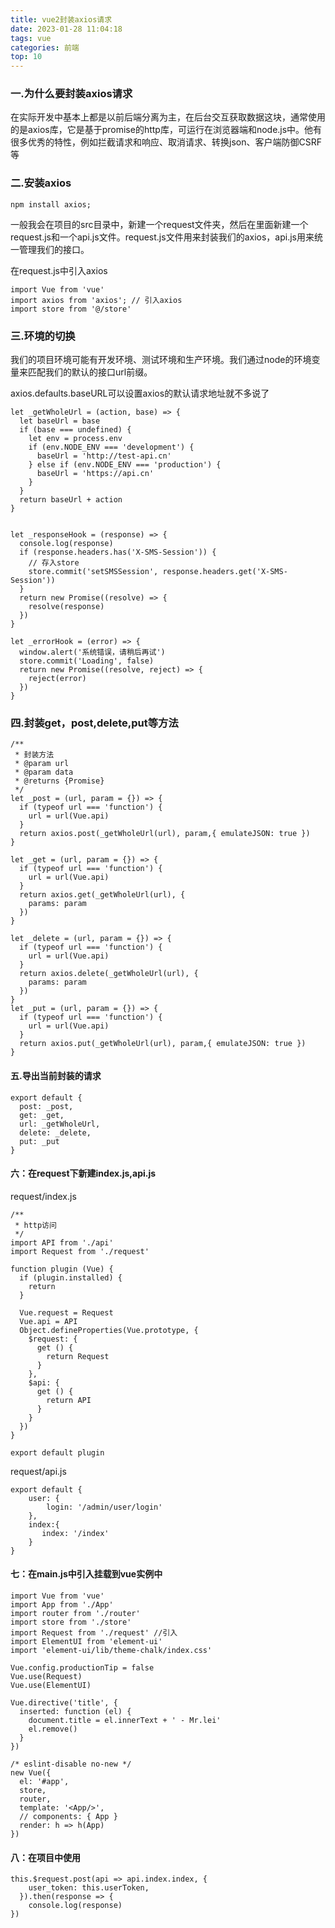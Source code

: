 ```yaml
---
title: vue2封装axios请求
date: 2023-01-28 11:04:18
tags: vue
categories: 前端
top: 10
---
```


### 一.为什么要封装axios请求

在实际开发中基本上都是以前后端分离为主，在后台交互获取数据这块，通常使用的是axios库，它是基于promise的http库，可运行在浏览器端和node.js中。他有很多优秀的特性，例如拦截请求和响应、取消请求、转换json、客户端防御CSRF等

### 二.安装axios

```
npm install axios;
```
一般我会在项目的src目录中，新建一个request文件夹，然后在里面新建一个request.js和一个api.js文件。request.js文件用来封装我们的axios，api.js用来统一管理我们的接口。

在request.js中引入axios

```
import Vue from 'vue'
import axios from 'axios'; // 引入axios
import store from '@/store'
```

### 三.环境的切换
我们的项目环境可能有开发环境、测试环境和生产环境。我们通过node的环境变量来匹配我们的默认的接口url前缀。

axios.defaults.baseURL可以设置axios的默认请求地址就不多说了

```
let _getWholeUrl = (action, base) => {
  let baseUrl = base
  if (base === undefined) {
    let env = process.env
    if (env.NODE_ENV === 'development') {
      baseUrl = 'http://test-api.cn'
    } else if (env.NODE_ENV === 'production') {
      baseUrl = 'https://api.cn'
    }
  }
  return baseUrl + action
}


let _responseHook = (response) => {
  console.log(response)
  if (response.headers.has('X-SMS-Session')) {
    // 存入store
    store.commit('setSMSSession', response.headers.get('X-SMS-Session'))
  }
  return new Promise((resolve) => {
    resolve(response)
  })
}

let _errorHook = (error) => {
  window.alert('系统错误，请稍后再试')
  store.commit('Loading', false)
  return new Promise((resolve, reject) => {
    reject(error)
  })
}

```

### 四.封装get，post,delete,put等方法


```
/**
 * 封装方法
 * @param url
 * @param data
 * @returns {Promise}
 */
let _post = (url, param = {}) => {
  if (typeof url === 'function') {
    url = url(Vue.api)
  }
  return axios.post(_getWholeUrl(url), param,{ emulateJSON: true })
}

let _get = (url, param = {}) => {
  if (typeof url === 'function') {
    url = url(Vue.api)
  }
  return axios.get(_getWholeUrl(url), {
    params: param
  })
}

let _delete = (url, param = {}) => {
  if (typeof url === 'function') {
    url = url(Vue.api)
  }
  return axios.delete(_getWholeUrl(url), {
    params: param
  })
}
let _put = (url, param = {}) => {
  if (typeof url === 'function') {
    url = url(Vue.api)
  }
  return axios.put(_getWholeUrl(url), param,{ emulateJSON: true })
}
```
#### 五.导出当前封装的请求


```
export default {
  post: _post,
  get: _get,
  url: _getWholeUrl,
  delete: _delete,
  put: _put
}
```

#### 六：在request下新建index.js,api.js

request/index.js


```
/**
 * http访问
 */
import API from './api'
import Request from './request'

function plugin (Vue) {
  if (plugin.installed) {
    return
  }

  Vue.request = Request
  Vue.api = API
  Object.defineProperties(Vue.prototype, {
    $request: {
      get () {
        return Request
      }
    },
    $api: {
      get () {
        return API
      }
    }
  })
}

export default plugin
```

request/api.js



```
export default {
    user: {
        login: '/admin/user/login'
    },
    index:{
       index: '/index'
    }
}
```


#### 七：在main.js中引入挂载到vue实例中


```
import Vue from 'vue'
import App from './App'
import router from './router'
import store from './store'
import Request from './request' //引入
import ElementUI from 'element-ui'
import 'element-ui/lib/theme-chalk/index.css'

Vue.config.productionTip = false
Vue.use(Request)
Vue.use(ElementUI)

Vue.directive('title', {
  inserted: function (el) {
    document.title = el.innerText + ' - Mr.lei'
    el.remove()
  }
})

/* eslint-disable no-new */
new Vue({
  el: '#app',
  store,
  router,
  template: '<App/>',
  // components: { App }
  render: h => h(App)
})

```
#### 八：在项目中使用


```
this.$request.post(api => api.index.index, {
    user_token: this.userToken,
  }).then(response => {
    console.log(response)
})
```